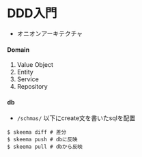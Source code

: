 # DDD入門

- オニオンアーキテクチャ

#### Domain
1. Value Object
2. Entity
3. Service
4. Repository


#### db
- `/schmas/` 以下にcreate文を書いたsqlを配置
```
$ skeema diff # 差分
$ skeema push # dbに反映
$ skeema pull # dbから反映
```